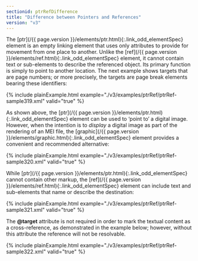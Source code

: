 ```yaml
---
sectionid: ptrRefDifference
title: "Difference between Pointers and References"
version: "v3"
---
```




The [ptr](/{{ page.version }}/elements/ptr.html){:.link_odd_elementSpec} element is an empty linking element that uses only attributes
to provide for movement from one place to another. Unlike the [ref](/{{ page.version }}/elements/ref.html){:.link_odd_elementSpec}
element, it cannot contain text or sub-elements to describe the referenced object.
Its
primary function is simply to point to another location. The next example shows targets
that
are page numbers; or more precisely, the targets are page break elements bearing these
identifiers:

{% include plainExample.html example="./v3/examples/ptrRef/ptrRef-sample319.xml" valid="true" %}

As shown above, the [ptr](/{{ page.version }}/elements/ptr.html){:.link_odd_elementSpec} element can be used to ‘point
to’ a digital image. However, when the intention is to *display* a
digital image as part of the rendering of an MEI file, the [graphic](/{{ page.version }}/elements/graphic.html){:.link_odd_elementSpec}
element provides a convenient and recommended alternative:

{% include plainExample.html example="./v3/examples/ptrRef/ptrRef-sample320.xml" valid="true" %}


While [ptr](/{{ page.version }}/elements/ptr.html){:.link_odd_elementSpec} cannot contain other markup, the [ref](/{{ page.version }}/elements/ref.html){:.link_odd_elementSpec}
element can include text and sub-elements that name or describe the destination:

{% include plainExample.html example="./v3/examples/ptrRef/ptrRef-sample321.xml" valid="true" %}


The **@target** attribute is not required in order to mark the textual content as a
cross-reference, as demonstrated in the example below; however, without this attribute
the
reference will not be resolvable.

{% include plainExample.html example="./v3/examples/ptrRef/ptrRef-sample322.xml" valid="true" %}

